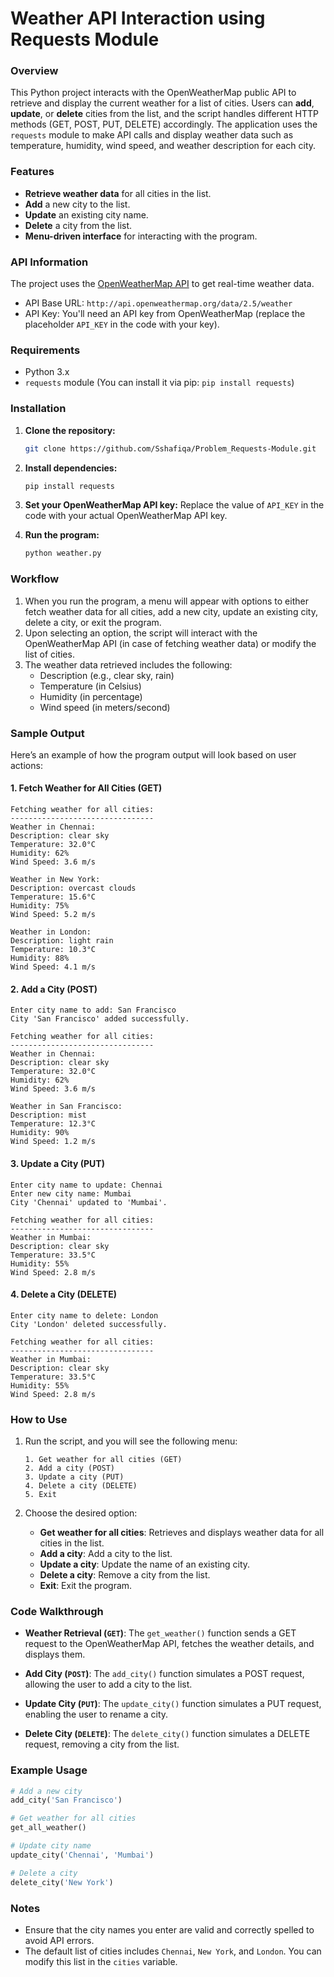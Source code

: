 # Weather API Interaction using Requests Module

### Overview
This Python project interacts with the OpenWeatherMap public API to retrieve and display the current weather for a list of cities. Users can **add**, **update**, or **delete** cities from the list, and the script handles different HTTP methods (GET, POST, PUT, DELETE) accordingly. The application uses the `requests` module to make API calls and display weather data such as temperature, humidity, wind speed, and weather description for each city.

### Features
- **Retrieve weather data** for all cities in the list.
- **Add** a new city to the list.
- **Update** an existing city name.
- **Delete** a city from the list.
- **Menu-driven interface** for interacting with the program.

### API Information
The project uses the [OpenWeatherMap API](https://openweathermap.org/api) to get real-time weather data.
- API Base URL: `http://api.openweathermap.org/data/2.5/weather`
- API Key: You'll need an API key from OpenWeatherMap (replace the placeholder `API_KEY` in the code with your key).

### Requirements

- Python 3.x
- `requests` module (You can install it via pip: `pip install requests`)

### Installation

1. **Clone the repository:**
   ```bash
   git clone https://github.com/Sshafiqa/Problem_Requests-Module.git
   ```

2. **Install dependencies:**
   ```bash
   pip install requests
   ```

3. **Set your OpenWeatherMap API key:**
   Replace the value of `API_KEY` in the code with your actual OpenWeatherMap API key.

4. **Run the program:**
   ```bash
   python weather.py
   ```

### Workflow
1. When you run the program, a menu will appear with options to either fetch weather data for all cities, add a new city, update an existing city, delete a city, or exit the program.
2. Upon selecting an option, the script will interact with the OpenWeatherMap API (in case of fetching weather data) or modify the list of cities.
3. The weather data retrieved includes the following:
   - Description (e.g., clear sky, rain)
   - Temperature (in Celsius)
   - Humidity (in percentage)
   - Wind speed (in meters/second)

### Sample Output

Here’s an example of how the program output will look based on user actions:

#### 1. Fetch Weather for All Cities (GET)
```
Fetching weather for all cities:
--------------------------------
Weather in Chennai:
Description: clear sky
Temperature: 32.0°C
Humidity: 62%
Wind Speed: 3.6 m/s

Weather in New York:
Description: overcast clouds
Temperature: 15.6°C
Humidity: 75%
Wind Speed: 5.2 m/s

Weather in London:
Description: light rain
Temperature: 10.3°C
Humidity: 88%
Wind Speed: 4.1 m/s
```

#### 2. Add a City (POST)
```
Enter city name to add: San Francisco
City 'San Francisco' added successfully.

Fetching weather for all cities:
--------------------------------
Weather in Chennai:
Description: clear sky
Temperature: 32.0°C
Humidity: 62%
Wind Speed: 3.6 m/s

Weather in San Francisco:
Description: mist
Temperature: 12.3°C
Humidity: 90%
Wind Speed: 1.2 m/s
```

#### 3. Update a City (PUT)
```
Enter city name to update: Chennai
Enter new city name: Mumbai
City 'Chennai' updated to 'Mumbai'.

Fetching weather for all cities:
--------------------------------
Weather in Mumbai:
Description: clear sky
Temperature: 33.5°C
Humidity: 55%
Wind Speed: 2.8 m/s
```

#### 4. Delete a City (DELETE)
```
Enter city name to delete: London
City 'London' deleted successfully.

Fetching weather for all cities:
--------------------------------
Weather in Mumbai:
Description: clear sky
Temperature: 33.5°C
Humidity: 55%
Wind Speed: 2.8 m/s
```

### How to Use
1. Run the script, and you will see the following menu:

   ```
   1. Get weather for all cities (GET)
   2. Add a city (POST)
   3. Update a city (PUT)
   4. Delete a city (DELETE)
   5. Exit
   ```

2. Choose the desired option:
   - **Get weather for all cities**: Retrieves and displays weather data for all cities in the list.
   - **Add a city**: Add a city to the list.
   - **Update a city**: Update the name of an existing city.
   - **Delete a city**: Remove a city from the list.
   - **Exit**: Exit the program.

### Code Walkthrough

- **Weather Retrieval (`GET`)**:
  The `get_weather()` function sends a GET request to the OpenWeatherMap API, fetches the weather details, and displays them.

- **Add City (`POST`)**:
  The `add_city()` function simulates a POST request, allowing the user to add a city to the list.

- **Update City (`PUT`)**:
  The `update_city()` function simulates a PUT request, enabling the user to rename a city.

- **Delete City (`DELETE`)**:
  The `delete_city()` function simulates a DELETE request, removing a city from the list.

### Example Usage

```python
# Add a new city
add_city('San Francisco')

# Get weather for all cities
get_all_weather()

# Update city name
update_city('Chennai', 'Mumbai')

# Delete a city
delete_city('New York')
```

### Notes
- Ensure that the city names you enter are valid and correctly spelled to avoid API errors.
- The default list of cities includes `Chennai`, `New York`, and `London`. You can modify this list in the `cities` variable.
